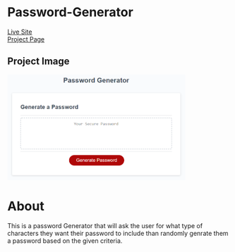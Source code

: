 # Password-Generator
[Live Site](https://brandonva.github.io/Password-Generator/)<br>
[Project Page](https://github.com/BrandonVA/Password-Generator)

## Project Image

<img src="./Assets/03-javascript-homework-demo.png" alt="Photo of project" width="80%">



# About 
This is a password Generator that will ask the user for what type of characters they want their password to include than randomly genrate them a password based on the given criteria.


